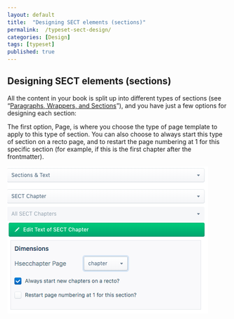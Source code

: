```yaml
---
layout: default
title:  "Designing SECT elements (sections)"
permalink:  /typeset-sect-design/
categories: [Design]
tags: [typeset]
published: true
---
```


<section data-type="chapter" class="hsecchapter" data-hederis-type="hsecchapter" id="typeset-sect-design" data-pi-attrs="id: typeset-sect-design; data-tags: typeset;" role="doc-chapter" data-tags="typeset" data-author-name=" " data-book-title=" " title="Designing SECT elements (sections)"><h1 data-hederis-type="hblkchaptitle" class="hblkchaptitle" id="pENs7SaO1">Designing SECT elements (sections)</h1><p class="hblkp" data-hederis-type="hblkp" id="pjN8poBw4">All the content in your book is split up into different types of sections (see &#8220;<a href="{% post_url 2020-07-25-16-ParagraphsWrappersSectionsandInlines %}" data-hederis-type="hspana" id="pDt9lghXu"><span class="Hyperlink" data-hederis-type="hspnspan" id="pcUU8hNFE">Paragraphs, Wrappers, and Sections</span></a>&#8221;), and you have just a few options for designing each section:</p><p class="hblkp" data-hederis-type="hblkp" id="pg4H6cscp">The first option, Page, is where you choose the type of page template to apply to this type of section. You can also choose to always start this type of section on a recto page, and to restart the page numbering at 1 for this specific section (for example, if this is the first chapter after the frontmatter).</p><img data-hederis-type="hblkimg" class="hblkimg" id="pAT4v8byx" src="/images/sectelements.png" data-img-src="sectelements.png"/></section>